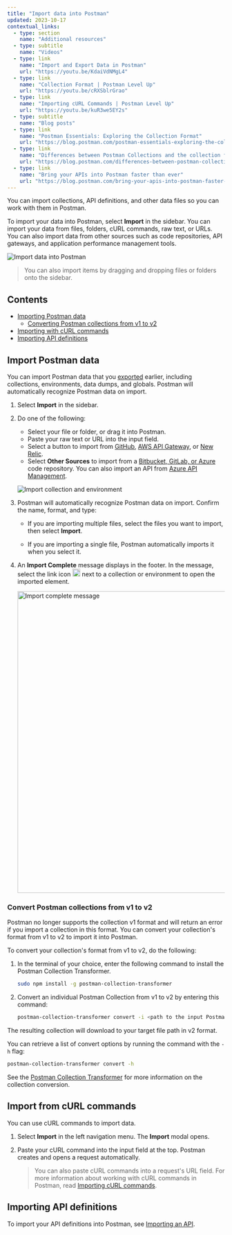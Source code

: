 ```yaml
---
title: "Import data into Postman"
updated: 2023-10-17
contextual_links:
  - type: section
    name: "Additional resources"
  - type: subtitle
    name: "Videos"
  - type: link
    name: "Import and Export Data in Postman"
    url: "https://youtu.be/KdaiVdNMgL4"
  - type: link
    name: "Collection Format | Postman Level Up"
    url: "https://youtu.be/cRXSblrGrao"
  - type: link
    name: "Importing cURL Commands | Postman Level Up"
    url: "https://youtu.be/kuR3we5EY2s"
  - type: subtitle
    name: "Blog posts"
  - type: link
    name: "Postman Essentials: Exploring the Collection Format"
    url: "https://blog.postman.com/postman-essentials-exploring-the-collection-format/"
  - type: link
    name: "Differences between Postman Collections and the collection format"
    url: "https://blog.postman.com/differences-between-postman-collections-and-collection-format/"
  - type: link
    name: "Bring your APIs into Postman faster than ever"
    url: "https://blog.postman.com/bring-your-apis-into-postman-faster-than-ever/"
---
```


You can import collections, API definitions, and other data files so you can work with them in Postman.

To import your data into Postman, select **Import** in the sidebar. You can import your data from files, folders, cURL commands, raw text, or URLs. You can also import data from other sources such as code repositories, API gateways, and application performance management tools.

![Import data into Postman](https://assets.postman.com/postman-docs/v10/import-export-import-ui-v10-17.jpg)

> You can also import items by dragging and dropping files or folders onto the sidebar.

## Contents

* [Importing Postman data](#importing-postman-data)
    * [Converting Postman collections from v1 to v2](#converting-postman-collections-from-v1-to-v2)
* [Importing with cURL commands](#importing-with-curl-commands)
* [Importing API definitions](#importing-api-definitions)

## Import Postman data

You can import Postman data that you [exported](/docs/getting-started/importing-and-exporting/exporting-data/) earlier, including collections, environments, data dumps, and globals. Postman will automatically recognize Postman data on import.

1. Select **Import** in the sidebar.
1. Do one of the following:
    * Select your file or folder, or drag it into Postman.
    * Paste your raw text or URL into the input field.
    * Select a button to import from [GitHub](/docs/getting-started/importing-and-exporting/importing-from-git/#import-from-a-remote-git-repository), [AWS API Gateway](/docs/designing-and-developing-your-api/importing-an-api/#importing-api-definitions-from-amazon-api-gateway), or [New Relic](/docs/getting-started/importing-and-exporting/importing-from-new-relic/).
    * Select **Other Sources** to import from a [Bitbucket, GitLab, or Azure](/docs/getting-started/importing-and-exporting/importing-from-git/#import-from-a-remote-git-repository) code repository. You can also import an API from [Azure API Management](/docs/designing-and-developing-your-api/importing-an-api/#importing-api-definitions-from-azure-api-management).

   ![Import collection and environment](https://assets.postman.com/postman-docs/v10/import-elements-v10.jpg)

1. Postman will automatically recognize Postman data on import. Confirm the name, format, and type:

    * If you are importing multiple files, select the files you want to import, then select **Import**.

    * If you are importing a single file, Postman automatically imports it when you select it.

1. An **Import Complete** message displays in the footer. In the message, select the link icon <img alt="External link icon" src="https://assets.postman.com/postman-docs/icon-external-link.jpg#icon" width="18px"> next to a collection or environment to open the imported element.

    <img alt="Import complete message" src="https://assets.postman.com/postman-docs/v10/import-complete-message-v10-19.jpg" width="697px" />

### Convert Postman collections from v1 to v2

Postman no longer supports the collection v1 format and will return an error if you import a collection in this format. You can convert your collection's format from v1 to v2 to import it into Postman.

To convert your collection's format from v1 to v2, do the following:

1. In the terminal of your choice, enter the following command to install the Postman Collection Transformer.

   ```bash
   sudo npm install -g postman-collection-transformer
   ```

1. Convert an individual Postman Collection from v1 to v2 by entering this command:

   ```bash
   postman-collection-transformer convert -i <path to the input Postman Collection file> -o <path to the downloaded Postman file> -j 1.0.0 -p 2.0.0 -P
   ```

The resulting collection will download to your target file path in v2 format.

You can retrieve a list of convert options by running the command with the `-h` flag:

   ```bash
   postman-collection-transformer convert -h
   ```

See the [Postman Collection Transformer](https://github.com/postmanlabs/postman-collection-transformer) for more information on the collection conversion.

## Import from cURL commands

You can use cURL commands to import data.

1. Select **Import** in the left navigation menu. The **Import** modal opens.
1. Paste your cURL command into the input field at the top. Postman creates and opens a request automatically.

    > You can also paste cURL commands into a request's URL field. For more information about working with cURL commands in Postman, read [Importing cURL commands](/docs/getting-started/importing-and-exporting/importing-curl-commands/).

## Importing API definitions

To import your API definitions into Postman, see [Importing an API](/docs/designing-and-developing-your-api/importing-an-api/).
